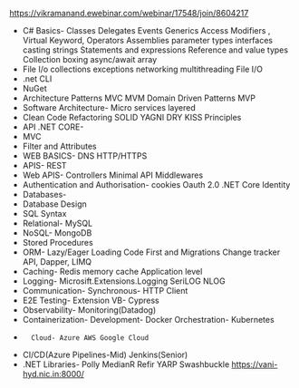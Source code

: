 https://vikramanand.ewebinar.com/webinar/17548/join/8604217

-	C# Basics- Classes Delegates Events Generics Access Modifiers , Virtual Keyword, Operators Assemblies parameter types interfaces casting strings Statements and expressions Reference and value types Collection boxing async/await array 
-	File I/o collections exceptions networking multithreading File I/O
-	.net CLI
-	NuGet
-	Architecture Patterns MVC MVM Domain Driven Patterns MVP
-	Software Architecture- Micro services layered
-	Clean Code Refactoring SOLID YAGNI DRY KISS Principles 
-	API .NET CORE- 
-	MVC
-	Filter and Attributes
-	WEB BASICS- DNS HTTP/HTTPS
-	APIS- REST
-	Web APIS- Controllers Minimal API
	Middlewares
-	Authentication and Authorisation- cookies Oauth 2.0 .NET Core Identity
-	Databases-
-	Database Design
-	SQL Syntax
-	Relational- MySQL
-	NoSQL- MongoDB
-	Stored Procedures
-	ORM- Lazy/Eager Loading Code First and Migrations Change tracker API, Dapper, LIMQ
-	Caching- Redis memory cache Application level
-	Logging- Microsift.Extensions.Logging SeriLOG NLOG
-	Communication- Synchronous- HTTP Client
-	E2E Testing- Extension VB- Cypress
-	Observability- Monitoring(Datadog)
-	Containerization- Development- Docker Orchestration- Kubernetes
-		Cloud- Azure AWS Google Cloud
-	CI/CD(Azure Pipelines-Mid) Jenkins(Senior)
-	.NET Libraries- Polly MedianR Refir YARP Swashbuckle
https://vani-hyd.nic.in:8000/
